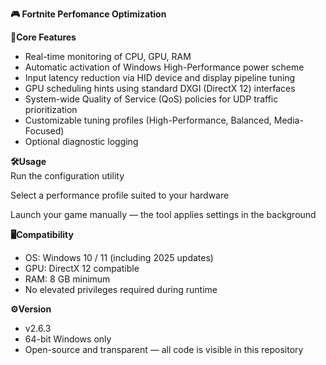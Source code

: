 **🎮 Fortnite Perfomance Optimization**

**🌟Core Features**  
- Real-time monitoring of CPU, GPU, RAM  
- Automatic activation of Windows High-Performance power scheme  
- Input latency reduction via HID device and display pipeline tuning  
- GPU scheduling hints using standard DXGI (DirectX 12) interfaces  
- System-wide Quality of Service (QoS) policies for UDP traffic prioritization  
- Customizable tuning profiles (High-Performance, Balanced, Media-Focused)  
- Optional diagnostic logging

**🛠️Usage**  
Run the configuration utility 

Select a performance profile suited to your hardware 

Launch your game manually — the tool applies settings in the background

**🖥️Compatibility**  
- OS: Windows 10 / 11 (including 2025 updates)  
- GPU: DirectX 12 compatible  
- RAM: 8 GB minimum  
- No elevated privileges required during runtime

**⚙️Version**

- v2.6.3
- 64-bit Windows only
- Open-source and transparent — all code is visible in this repository
